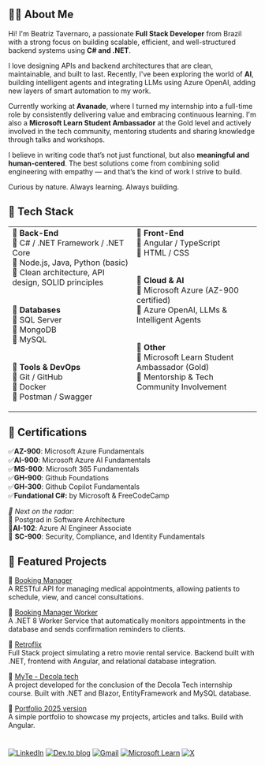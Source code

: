 ## 👩‍💻 About Me

Hi! I'm Beatriz Tavernaro, a passionate **Full Stack Developer** from Brazil with a strong focus on building scalable, efficient, and well-structured backend systems using **C# and .NET**.

I love designing APIs and backend architectures that are clean, maintainable, and built to last. Recently, I've been exploring the world of **AI**, building intelligent agents and integrating LLMs using Azure OpenAI, adding new layers of smart automation to my work.

Currently working at **Avanade**, where I turned my internship into a full-time role by consistently delivering value and embracing continuous learning. I'm also a **Microsoft Learn Student Ambassador** at the Gold level and actively involved in the tech community, mentoring students and sharing knowledge through talks and workshops.

I believe in writing code that’s not just functional, but also **meaningful and human-centered**. The best solutions come from combining solid engineering with empathy — and that’s the kind of work I strive to build.

Curious by nature. Always learning. Always building.

## 🚀 Tech Stack

<div> <table> <tr> <td valign="top" width="50%">
🔶 <strong>Back-End</strong><br> 🔸 C# / .NET Framework / .NET Core <br> 🔸 Node.js, Java, Python (basic) <br> 🔸 Clean architecture, API design, SOLID principles <br><br>

🔶 <strong>Databases</strong><br> 🔸 SQL Server <br> 🔸 MongoDB <br> 🔸 MySQL <br><br>

🔶 <strong>Tools & DevOps</strong><br> 🔸 Git / GitHub <br> 🔸 Docker <br> 🔸 Postman / Swagger <br>

</td> <td valign="top" width="50%">
🔶 <strong>Front-End</strong><br> 🔸 Angular / TypeScript <br> 🔸 HTML / CSS <br><br>

🔶 <strong>Cloud & AI</strong><br> 🔸 Microsoft Azure (AZ-900 certified) <br> 🔸 Azure OpenAI, LLMs & Intelligent Agents <br><br>

🔶 <strong>Other</strong><br> 🔸 Microsoft Learn Student Ambassador (Gold) <br> 🔸 Mentorship & Tech Community Involvement <br>

</td> </tr> </table> </div>

## 📜 Certifications

✅**AZ-900**: Microsoft Azure Fundamentals <br>
✅**AI-900**: Microsoft Azure AI Fundamentals <br>
✅**MS-900**: Microsoft 365 Fundamentals <br>
✅**GH-900**: Github Foundations <br>
✅**GH-300**: Github Copilot Fundamentals <br>
✅**Fundational C#:** by Microsoft & FreeCodeCamp <br>

_🧠 Next on the radar:_ <br>
🔸 Postgrad in Software Architecture <br>
🔸**AI-102**: Azure AI Engineer Associate <br>
🔸 **SC-900**: Security, Compliance, and Identity Fundamentals <br>

## 📂 Featured Projects

🔹 [Booking Manager](https://github.com/beatavernaro/BookingManager) <br>
A RESTful API for managing medical appointments, allowing patients to schedule, view, and cancel consultations.

🔹 [Booking Manager Worker](https://github.com/beatavernaro/BookingManagerWorker) <br>
A .NET 8 Worker Service that automatically monitors appointments in the database and sends confirmation reminders to clients.

🔹 [Retroflix](https://github.com/beatavernaro/Retroflix)<br>
Full Stack project simulating a retro movie rental service. Backend built with .NET, frontend with Angular, and relational database integration.

🔹 [MyTe - Decola tech](https://github.com/beatavernaro/projeto-myte-decolatech)<br>
A project developed for the conclusion of the Decola Tech internship course. Built with .NET and Blazor, EntityFramework and MySQL database.

🔹 [Portfolio 2025 version](https://github.com/beatavernaro/portfolio2025)<br>
A simple portfolio to showcase my projects, articles and talks. Build with Angular.

#

[![LinkedIn](https://img.shields.io/badge/linkedin-%230077B5.svg?style=for-the-badge&logo=linkedin&logoColor=white)](https://www.linkedin.com/in/beatriz-tavernaro)
[![Dev.to blog](https://img.shields.io/badge/dev.to-0A0A0A?style=for-the-badge&logo=dev.to&logoColor=white)](https://dev.to/monokai_dev)
[![Gmail](https://img.shields.io/badge/Gmail-D14836?style=for-the-badge&logo=gmail&logoColor=white)](mailto:betavernaro.dev@gmail.com)
[![Microsoft Learn](https://img.shields.io/badge/Microsoft_Learn-258ffa?style=for-the-badge&logo=microsoft&logoColor=white)](https://mvp.microsoft.com/en-US/studentambassadors/profile/5fe90cb3-bfb3-464f-99b3-87f705e7dc07)
[![X](https://img.shields.io/badge/X-%23000000.svg?style=for-the-badge&logo=X&logoColor=white)](https://twitter.com/monokai_dev)
